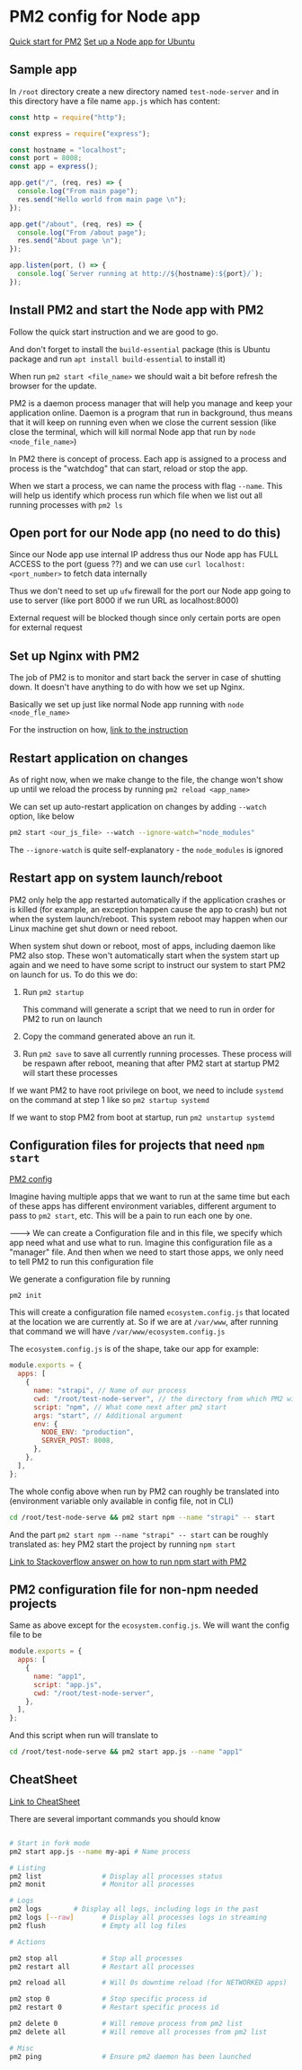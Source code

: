 # PM2 config for Node app

[Quick start for PM2](https://pm2.keymetrics.io/docs/usage/quick-start/)
[Set up a Node app for Ubuntu](https://www.digitalocean.com/community/tutorials/how-to-set-up-a-node-js-application-for-production-on-ubuntu-20-04)

## Sample app

In `/root` directory create a new directory named `test-node-server` and in this directory have a file name `app.js` which has content:

```js
const http = require("http");

const express = require("express");

const hostname = "localhost";
const port = 8008;
const app = express();

app.get("/", (req, res) => {
  console.log("From main page");
  res.send("Hello world from main page \n");
});

app.get("/about", (req, res) => {
  console.log("From /about page");
  res.send("About page \n");
});

app.listen(port, () => {
  console.log(`Server running at http://${hostname}:${port}/`);
});
```

## Install PM2 and start the Node app with PM2

Follow the quick start instruction and we are good to go.

And don't forget to install the `build-essential` package (this is Ubuntu package and run `apt install build-essential` to install it)

When run `pm2 start <file_name>` we should wait a bit before refresh the browser for the update.

PM2 is a daemon process manager that will help you manage and keep your application online. Daemon is a program that run in background, thus means that it will keep on running even when we close the current session (like close the terminal, which will kill normal Node app that run by `node <node_file_name>`)

In PM2 there is concept of process. Each app is assigned to a process and process is the "watchdog" that can start, reload or stop the app.

When we start a process, we can name the process with flag `--name`. This will help us identify which process run which file when we list out all running processes with `pm2 ls`

## Open port for our Node app (no need to do this)

Since our Node app use internal IP address thus our Node app has FULL ACCESS to the port (guess ??) and we can use `curl localhost:<port_number>` to fetch data internally

Thus we don't need to set up `ufw` firewall for the port our Node app going to use to server (like port 8000 if we run URL as localhost:8000)

External request will be blocked though since only certain ports are open for external request

## Set up Nginx with PM2

The job of PM2 is to monitor and start back the server in case of shutting down. It doesn't have anything to do with how we set up Nginx.

Basically we set up just like normal Node app running with `node <node_fle_name>`

For the instruction on how, [link to the instruction](/notes/Nginx%20with%20Node.md)

## Restart application on changes

As of right now, when we make change to the file, the change won't show up until we reload the process by running `pm2 reload <app_name>`

We can set up auto-restart application on changes by adding `--watch` option, like below

```bash
pm2 start <our_js_file> --watch --ignore-watch="node_modules"
```

The `--ignore-watch` is quite self-explanatory - the `node_modules` is ignored

## Restart app on system launch/reboot

PM2 only help the app restarted automatically if the application crashes or is killed (for example, an exception happen cause the app to crash) but not when the system launch/reboot. This system reboot may happen when our Linux machine get shut down or need reboot.

When system shut down or reboot, most of apps, including daemon like PM2 also stop. These won't automatically start when the system start up again and we need to have some script to instruct our system to start PM2 on launch for us. To do this we do:

1. Run `pm2 startup`

   This command will generate a script that we need to run in order for PM2 to run on launch

2. Copy the command generated above an run it.

3. Run `pm2 save` to save all currently running processes. These process will be respawn after reboot, meaning that after PM2 start at startup PM2 will start these processes

If we want PM2 to have root privilege on boot, we need to include `systemd` on the command at step 1 like so `pm2 startup systemd`

If we want to stop PM2 from boot at startup, run `pm2 unstartup systemd`

## Configuration files for projects that need `npm start`

[PM2 config](https://pm2.keymetrics.io/docs/usage/application-declaration/)

Imagine having multiple apps that we want to run at the same time but each of these apps has different environment variables, different argument to pass to `pm2 start`, etc. This will be a pain to run each one by one.

---> We can create a Configuration file and in this file, we specify which app need what and use what to run. Imagine this configuration file as a "manager" file. And then when we need to start those apps, we only need to tell PM2 to run this configuration file

We generate a configuration file by running

```bash
pm2 init
```

This will create a configuration file named `ecosystem.config.js` that located at the location we are currently at. So if we are at `/var/www`, after running that command we will have `/var/www/ecosystem.config.js`

The `ecosystem.config.js` is of the shape, take our app for example:

```js
module.exports = {
  apps: [
    {
      name: "strapi", // Name of our process
      cwd: "/root/test-node-server", // the directory from which PM2 will run the script here
      script: "npm", // What come next after pm2 start
      args: "start", // Additional argument
      env: {
        NODE_ENV: "production",
        SERVER_POST: 8008,
      },
    },
  ],
};
```

The whole config above when run by PM2 can roughly be translated into (environment variable only available in config file, not in CLI)

```bash
cd /root/test-node-serve && pm2 start npm --name "strapi" -- start
```

And the part `pm2 start npm --name "strapi" -- start` can be roughly translated as: hey PM2 start the project by running `npm start`

[Link to Stackoverflow answer on how to run npm start with PM2](https://stackoverflow.com/a/42619477/9087143)

## PM2 configuration file for non-npm needed projects

Same as above except for the `ecosystem.config.js`. We will want the config file to be

```js
module.exports = {
  apps: [
    {
      name: "app1",
      script: "app.js",
      cwd: "/root/test-node-server",
    },
  ],
};
```

And this script when run will translate to

```bash
cd /root/test-node-serve && pm2 start app.js --name "app1"
```

## CheatSheet

[Link to CheatSheet](https://pm2.keymetrics.io/docs/usage/quick-start/)

There are several important commands you should know

```bash

# Start in fork mode
pm2 start app.js --name my-api # Name process

# Listing
pm2 list               # Display all processes status
pm2 monit              # Monitor all processes

# Logs
pm2 logs        # Display all logs, including logs in the past
pm2 logs [--raw]       # Display all processes logs in streaming
pm2 flush              # Empty all log files

# Actions

pm2 stop all           # Stop all processes
pm2 restart all        # Restart all processes

pm2 reload all         # Will 0s downtime reload (for NETWORKED apps)

pm2 stop 0             # Stop specific process id
pm2 restart 0          # Restart specific process id

pm2 delete 0           # Will remove process from pm2 list
pm2 delete all         # Will remove all processes from pm2 list

# Misc
pm2 ping               # Ensure pm2 daemon has been launched
```
